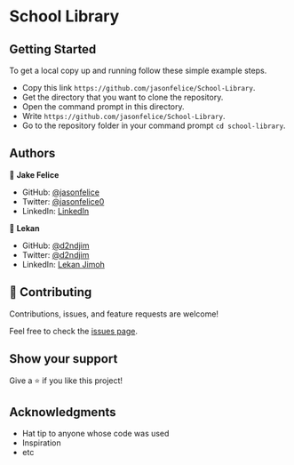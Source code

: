 # School Library

## Getting Started
To get a local copy up and running follow these simple example steps.

- Copy this link `https://github.com/jasonfelice/School-Library`.
- Get the directory that you want to clone the repository.
- Open the command prompt in this directory.
- Write `https://github.com/jasonfelice/School-Library`.
- Go to the repository folder in your command prompt `cd school-library`.

## Authors
👤 **Jake Felice**

- GitHub: [@jasonfelice](https://github.com/jasonfelice)
- Twitter: [@jasonfelice0](https://twitter.com/jasonfelice0)
- LinkedIn: [LinkedIn](https://www.linkedin.com/in/jason-felice-11a5a622b/)

👤 **Lekan**

- GitHub: [@d2ndjim](https://github.com/d2ndjim)
- Twitter: [@d2ndjim](https://twitter.com/d2ndjim_)
- LinkedIn: [Lekan Jimoh](https://linkedin.com/in/lekanj)


## 🤝 Contributing

Contributions, issues, and feature requests are welcome!

Feel free to check the [issues page](../../issues/).

## Show your support

Give a ⭐️ if you like this project!

## Acknowledgments

- Hat tip to anyone whose code was used
- Inspiration
- etc
